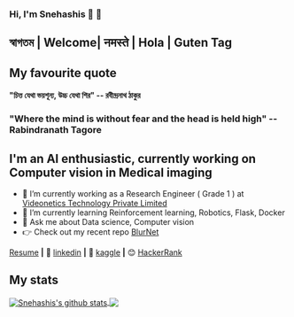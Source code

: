 ### Hi, I'm Snehashis 🙂 👋

## স্বাগতম | Welcome| नमस्ते | Hola | Guten Tag  

## My favourite quote

#### "চিত্ত যেথা ভয়শূন্য, উচ্চ যেথা শির" -- রবীন্দ্রনাথ ঠাকুর

### "Where the mind is without fear and the head is held high" -- Rabindranath Tagore

## I'm an AI enthusiastic, currently working on Computer vision in Medical imaging

- 🔭 I’m currently working as a Research Engineer ( Grade 1 ) at [Videonetics Technology Private Limited]
- 🌱 I’m currently learning Reinforcement learning, Robotics, Flask, Docker
- 💬 Ask me about Data science, Computer vision
- 👉 Check out my recent repo [BlurNet]

[Resume][resume] **|**
👔 [linkedin][linkedin] **|**
🏡 [kaggle][kaggle] **|**
😊 [HackerRank]

[Videonetics Technology Private Limited]: https://www.videonetics.com/
[resume]: https://drive.google.com/file/d/1mdi7HJxIwzcgROAXUZvgmIyO2rjPkSWj/view?usp=sharing
[twitter]: https://twitter.com/SnehashisChatt6
[instagram]: https://www.instagram.com/belashese/?hl=en
[linkedin]: https://www.linkedin.com/in/snehashis-chatterjee-576368123/
[artivatic.ai]: https://new.artivatic.ai/
[kaggle]: https://www.kaggle.com/snehashis1997
[BlurNet]: https://github.com/snehashis1997/BlurNet
[HackerRank]: https://www.hackerrank.com/Snehashis1997
## My stats

<a href="https://github.com/anuraghazra/github-readme-stats">
  <img align="center" src="https://github-readme-stats.vercel.app/api?username=snehashis1997&show_icons=true&include_all_commits=true&theme=radical" alt="Snehashis's github stats" />
</a>
<a href="https://github.com/anuraghazra/github-readme-stats">
  <!-- Change the `github-readme-stats.anuraghazra1.vercel.app` to `github-readme-stats.vercel.app`  -->
  <img align="center" src="https://github-readme-stats.vercel.app/api/top-langs/?username=snehashis1997&layout=compact&theme=radical" />
</a>

